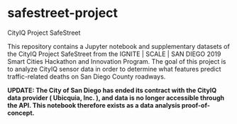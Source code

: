 # safestreet-project
CityIQ Project SafeStreet

This repository contains a Jupyter notebook and supplementary datasets of the CityIQ Project SafeStreet from the IGNITE | SCALE | SAN DIEGO 2019 Smart Cities Hackathon and Innovation Program. The goal of this project is to analyze CityIQ sensor data in order to determine what features predict traffic-related deaths on San Diego County roadways.

<b>UPDATE: The City of San Diego has ended its contract with the CityIQ data provider ( Ubicquia, Inc. ), and data is no longer accessible through the API. This notebook therefore exists as a data analysis proof-of-concept.</b>
